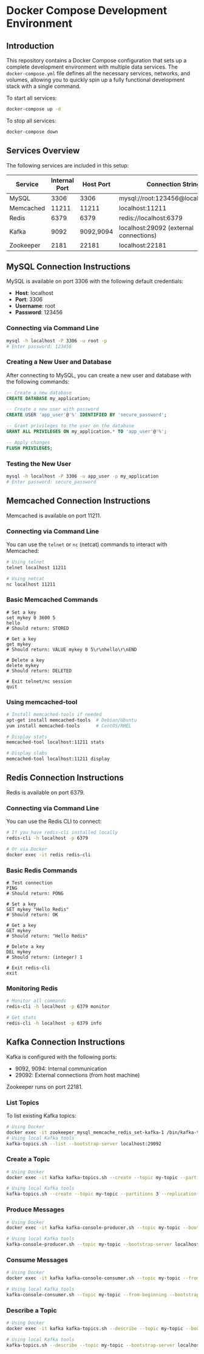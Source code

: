# Docker Compose Development Environment

## Introduction

This repository contains a Docker Compose configuration that sets up a complete development environment with multiple data services. The `docker-compose.yml` file defines all the necessary services, networks, and volumes, allowing you to quickly spin up a fully functional development stack with a single command.

To start all services:

```bash
docker-compose up -d
```

To stop all services:

```bash
docker-compose down
```

## Services Overview

The following services are included in this setup:

| Service    | Internal Port | Host Port | Connection String                      |
|------------|---------------|-----------|---------------------------------------|
| MySQL      | 3306          | 3306      | mysql://root:123456@localhost:3306    |
| Memcached  | 11211         | 11211     | localhost:11211                       |
| Redis      | 6379          | 6379      | redis://localhost:6379                |
| Kafka      | 9092          | 9092,9094 | localhost:29092 (external connections)|
| Zookeeper  | 2181          | 22181     | localhost:22181                       |

## MySQL Connection Instructions

MySQL is available on port 3306 with the following default credentials:
- **Host**: localhost
- **Port**: 3306
- **Username**: root
- **Password**: 123456

### Connecting via Command Line

```bash
mysql -h localhost -P 3306 -u root -p
# Enter password: 123456
```

### Creating a New User and Database

After connecting to MySQL, you can create a new user and database with the following commands:

```sql
-- Create a new database
CREATE DATABASE my_application;

-- Create a new user with password
CREATE USER 'app_user'@'%' IDENTIFIED BY 'secure_password';

-- Grant privileges to the user on the database
GRANT ALL PRIVILEGES ON my_application.* TO 'app_user'@'%';

-- Apply changes
FLUSH PRIVILEGES;
```

### Testing the New User

```bash
mysql -h localhost -P 3306 -u app_user -p my_application
# Enter password: secure_password
```

## Memcached Connection Instructions

Memcached is available on port 11211.

### Connecting via Command Line

You can use the `telnet` or `nc` (netcat) commands to interact with Memcached:

```bash
# Using telnet
telnet localhost 11211

# Using netcat
nc localhost 11211
```

### Basic Memcached Commands

```
# Set a key
set mykey 0 3600 5
hello
# Should return: STORED

# Get a key
get mykey
# Should return: VALUE mykey 0 5\r\nhello\r\nEND

# Delete a key
delete mykey
# Should return: DELETED

# Exit telnet/nc session
quit
```

### Using memcached-tool

```bash
# Install memcached-tools if needed
apt-get install memcached-tools  # Debian/Ubuntu
yum install memcached-tools      # CentOS/RHEL

# Display stats
memcached-tool localhost:11211 stats

# Display slabs
memcached-tool localhost:11211 display
```

## Redis Connection Instructions

Redis is available on port 6379.

### Connecting via Command Line

You can use the Redis CLI to connect:

```bash
# If you have redis-cli installed locally
redis-cli -h localhost -p 6379

# Or via Docker
docker exec -it redis redis-cli
```

### Basic Redis Commands

```
# Test connection
PING
# Should return: PONG

# Set a key
SET mykey "Hello Redis"
# Should return: OK

# Get a key
GET mykey
# Should return: "Hello Redis"

# Delete a key
DEL mykey
# Should return: (integer) 1

# Exit redis-cli
exit
```

### Monitoring Redis

```bash
# Monitor all commands
redis-cli -h localhost -p 6379 monitor

# Get stats
redis-cli -h localhost -p 6379 info
```

## Kafka Connection Instructions

Kafka is configured with the following ports:
- 9092, 9094: Internal communication
- 29092: External connections (from host machine)

Zookeeper runs on port 22181.

### List Topics

To list existing Kafka topics:

```bash
# Using Docker
docker exec -it zookeeper_mysql_memcache_redis_set-kafka-1 /bin/kafka-topics --list --bootstrap-server localhost:9092
# Using local Kafka tools
kafka-topics.sh --list --bootstrap-server localhost:29092
```

### Create a Topic

```bash
# Using Docker
docker exec -it kafka kafka-topics.sh --create --topic my-topic --partitions 3 --replication-factor 1 --bootstrap-server localhost:9092

# Using local Kafka tools
kafka-topics.sh --create --topic my-topic --partitions 3 --replication-factor 1 --bootstrap-server localhost:29092
```

### Produce Messages

```bash
# Using Docker
docker exec -it kafka kafka-console-producer.sh --topic my-topic --bootstrap-server localhost:9092

# Using local Kafka tools
kafka-console-producer.sh --topic my-topic --bootstrap-server localhost:29092
```

### Consume Messages

```bash
# Using Docker
docker exec -it kafka kafka-console-consumer.sh --topic my-topic --from-beginning --bootstrap-server localhost:9092

# Using local Kafka tools
kafka-console-consumer.sh --topic my-topic --from-beginning --bootstrap-server localhost:29092
```

### Describe a Topic

```bash
# Using Docker
docker exec -it kafka kafka-topics.sh --describe --topic my-topic --bootstrap-server localhost:9092

# Using local Kafka tools
kafka-topics.sh --describe --topic my-topic --bootstrap-server localhost:29092
```

